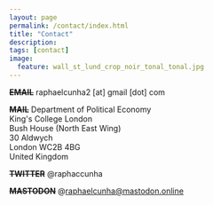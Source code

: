 ```yaml
---
layout: page
permalink: /contact/index.html
title: "Contact"
description:
tags: [contact]
image:
  feature: wall_st_lund_crop_noir_tonal_tonal.jpg
---
```



<s><strong>EMAIL</strong></s>
raphaelcunha2 [at] gmail [dot] com

<s><strong>MAIL</strong></s>
Department of Political Economy<br>King's College London<br>Bush House (North East Wing)<br>30 Aldwych<br>London WC2B 4BG<br>United Kingdom

<s><strong>TWITTER</strong></s>
@raphaccunha

<s><strong>MASTODON</strong></s>
@raphaelcunha@mastodon.online
